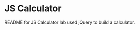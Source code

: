 # JS Calculator

README for JS Calculator lab
used jQuery to build a calculator.

<!-- ### Introduction
Now that you have learned JavaScript/jQuery syntax and been given an introduction to how JavaScript is used in the browser, it is time to apply your skills and get some experience creating a user interface.

### Overview
You will create a calculator with JavaScript and jQuery. The HTML for the calculators necessary parts has been provided to you in the `index.html` file. You are adding code to the `public/calc.js` file that will dictate the functionality associated with a calculator.

### Grading
As usual this is going to be a pass fail assignment. If your program meets all the listed requirements, you will receive a 1 on the assignment. If you fail to do so, you will receive a 0 and have until the following Monday to complete the program for .5 credit.

### Minimum Requirements
[ ]: The calculator has a screen which displays numbers input by the user, or a summed total based on mathematical operations  

[ ]: The calculator has buttons (`0-9`, `+`, `-`, `/`, `*`, `.`, `=`, `C`)  

[ ]: The calculator can perform the following operations (i.e. is a working calculator:  
* addition
* subtraction
* division
* multiplication  

[ ]: The 'C' button clears the running total/entered value (works like a clear button).  

[ ]: `=` returns the sum of the current operation  

[ ]: All the necessary calculator buttons are assigned click events which result in some action being performed (be it updating the displayed value, or performing math)

### Stretch Goals
[ ]: Handles decimals  

[ ]: Users can enter values/perform math with keyboard input (keypress)   -->
